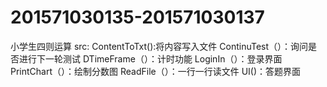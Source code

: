 # 201571030135-201571030137
小学生四则运算
src:
ContentToTxt():将内容写入文件
ContinuTest（）：询问是否进行下一轮测试
DTimeFrame（）：计时功能
LoginIn（）：登录界面
PrintChart（）：绘制分数图
ReadFile（）：一行一行读文件
UI()：答题界面
